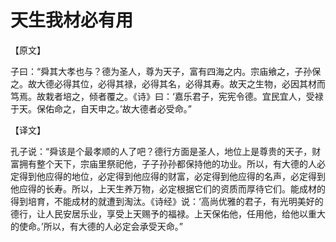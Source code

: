 # 天生我材必有用

【原文】 

子曰：“舜其大孝也与？德为圣人，尊为天子，富有四海之内。宗庙飨之，子孙保之。故大德必得其位，必得其禄，必得其名，必得其寿。故天之生物，必因其材而笃焉。故栽者培之，倾者覆之。《诗》曰：‘嘉乐君子，宪宪令德。宜民宜人，受禄于天。保佑命之，自天申之。’故大德者必受命。” 

【译文】 

孔子说：“舜该是个最孝顺的人了吧？德行方面是圣人，地位上是尊贵的天子，财富拥有整个天下，宗庙里祭祀他，子子孙孙都保持他的功业。所以，有大德的人必定得到他应得的地位，必定得到他应得的财富，必定得到他应得的名声，必定得到他应得的长寿。所以，上天生养万物，必定根据它们的资质而厚待它们。能成材的得到培育，不能成材的就遭到淘汰。《诗经》说：‘高尚优雅的君子，有光明美好的德行，让人民安居乐业，享受上天赐予的福禄。上天保佑他，任用他，给他以重大的使命。’所以，有大德的人必定会承受天命。”
 